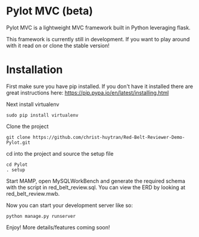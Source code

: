 # Pylot MVC (beta)
Pylot MVC is a lightweight MVC framework built in Python leveraging flask.

This framework is currently still in development. If you want to play around with it read on or clone the stable version!

# Installation

First make sure you have pip installed. If you don't have it installed there are great instructions here: https://pip.pypa.io/en/latest/installing.html

Next install virtualenv
```
sudo pip install virtualenv
```

Clone the project
```
git clone https://github.com/christ-huytran/Red-Belt-Reviewer-Demo-Pylot.git
```

cd into the project and source the setup file
```
cd Pylot
. setup
```

Start MAMP, open MySQLWorkBench and generate the required schema with the script in red_belt_review.sql. You can view the ERD by looking at red_belt_review.mwb.

Now you can start your development server like so:
```
python manage.py runserver
```

Enjoy! More details/features coming soon!
